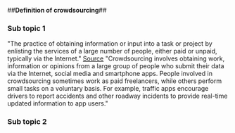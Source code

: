 ##**Definition of crowdsourcing**##

### Sub topic 1

"The practice of obtaining information or input into a task or project by enlisting the services of a large number of people, either paid or unpaid, typically via the Internet."
[Source](https://www.google.com/search?source=hp&ei=4PHeWuaGGMziU83DscgP&q=crowdsourcing+definition&oq=crowd&gs_l=psy-ab.3.0.35i39k1j0i203k1l9.1321.3977.0.6244.6.5.0.0.0.0.276.488.2-2.2.0....0...1c.1.64.psy-ab..4.2.485.0..0.0.vEEJdEr2hzM)
"Crowdsourcing involves obtaining work, information or opinions from a large group of people who submit their data via the Internet, social media and smartphone apps. People involved in crowdsourcing sometimes work as paid freelancers, while others perform small tasks on a voluntary basis. For example, traffic apps encourage drivers to report accidents and other roadway incidents to provide real-time updated information to app users."

### Sub topic 2

